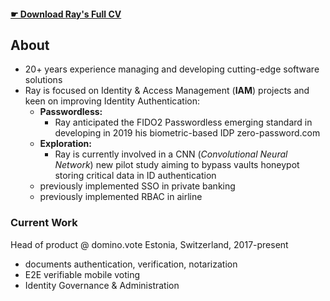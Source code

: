

#### [ ☛ Download **Ray's Full CV**](https://bit.ly/raysume-onepage)

## About
- 20+ years experience managing and developing cutting-edge software solutions
- Ray is focused on Identity & Access Management (**IAM**) projects and keen on improving Identity Authentication: 
  - **Passwordless:** 
    - Ray anticipated the FIDO2 Passwordless emerging standard in developing in 2019 his biometric-based IDP zero-password.com
  - **Exploration:** 
    - Ray is currently involved in a CNN (_Convolutional Neural Network_) new pilot study aiming to bypass vaults honeypot storing critical data in ID authentication
  - previously implemented SSO in private banking
  - previously implemented RBAC in airline

### Current Work
Head of product @ domino.vote  Estonia, Switzerland, 2017-present
- documents authentication, verification, notarization
- E2E verifiable mobile voting 
- Identity Governance & Administration
